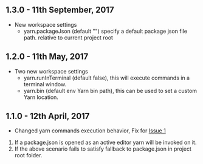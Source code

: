 ## 1.3.0 - 11th September, 2017

* New workspace settings
  * yarn.packageJson (default "") specify a default package json file path. relative to current project root

## 1.2.0 - 11th May, 2017

* Two new workspace settings
  * yarn.runInTerminal (default false), this will execute commands in a terminal window.
  * yarn.bin (default env Yarn bin path), this can be used to set a custom Yarn location.

## 1.1.0 - 12th April, 2017

* Changed yarn commands execution behavior,
Fix for [Issue 1](https://github.com/gamunu/vscode-yarn/issues/1)

01. If a package.json is opened as an active editor yarn will be invoked on it.
02. If the above scenario fails to satisfy fallback to package.json in project root folder.